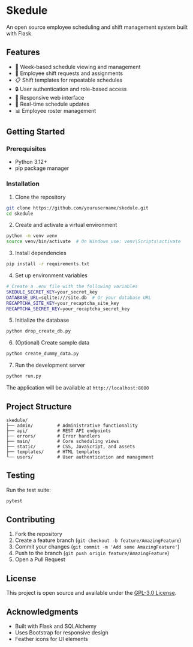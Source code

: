 # Skedule

An open source employee scheduling and shift management system built with Flask.

## Features

- 📅 Week-based schedule viewing and management
- 👥 Employee shift requests and assignments
- 📋 Shift templates for repeatable schedules
- 🔒 User authentication and role-based access
- 📱 Responsive web interface
- 🔄 Real-time schedule updates
- 📊 Employee roster management

## Getting Started

### Prerequisites

- Python 3.12+
- pip package manager

### Installation

1. Clone the repository
```bash
git clone https://github.com/yourusername/skedule.git
cd skedule
```

2. Create and activate a virtual environment
```bash
python -m venv venv
source venv/bin/activate  # On Windows use: venv\Scripts\activate
```

3. Install dependencies
```bash
pip install -r requirements.txt
```

4. Set up environment variables
```bash
# Create a .env file with the following variables
SKEDULE_SECRET_KEY=your_secret_key
DATABASE_URL=sqlite:///site.db  # Or your database URL
RECAPTCHA_SITE_KEY=your_recaptcha_site_key
RECAPTCHA_SECRET_KEY=your_recaptcha_secret_key
```

5. Initialize the database
```bash
python drop_create_db.py
```

6. (Optional) Create sample data
```bash
python create_dummy_data.py
```

7. Run the development server
```bash
python run.py
```

The application will be available at `http://localhost:8080`

## Project Structure

```
skedule/
├── admin/         # Administrative functionality
├── api/           # REST API endpoints
├── errors/        # Error handlers
├── main/          # Core scheduling views
├── static/        # CSS, JavaScript, and assets
├── templates/     # HTML templates
└── users/         # User authentication and management
```

## Testing

Run the test suite:
```bash
pytest
```

## Contributing

1. Fork the repository
2. Create a feature branch (`git checkout -b feature/AmazingFeature`)
3. Commit your changes (`git commit -m 'Add some AmazingFeature'`)
4. Push to the branch (`git push origin feature/AmazingFeature`)
5. Open a Pull Request

## License

This project is open source and available under the [GPL-3.0 License](LICENSE).

## Acknowledgments

- Built with Flask and SQLAlchemy
- Uses Bootstrap for responsive design
- Feather icons for UI elements
